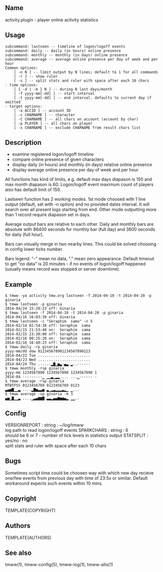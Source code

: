 Name
----
activity.plugin - player online activity statistics

Usage
-----

    subcommand: lastseen -- timeline of logon/logoff events
    subcommand: daily -- daily (in hours) online presence
    subcommand: monthly -- monthly (in days) online presence
    subcommand: average -- average online presence per day of week and per hour
    Common options:
        [ -n N ] -- limit output by N lines; default to 1 for all commands
        [ -r ] -- show ruler
        [ -s ] -- split stats and ruler with space after each 10 chars
    - time options:
        [ { -d | -m } N ] -- during N last days/month
        [ -f yyyy-mm[-dd] ] -- start interval
        [ -t yyyy-mm[-dd] ] -- end interval. defaults to current day if omitted
    - target options:
        [ -a ACCID ] -- account ID
        [ -c CHARNAME ] -- character
        [ -C CHARNAME ] -- all chars on account (account by char)
        [ -p PLAYER ] -- all chars on player
        [ -x CHARNAME ] -- exclude CHARNAME from result chars list

Description
-----------

- examine registered logon/logoff timeline
- compare online presence of given characters
- display daily (in hours) and monthly (in days) relative online presence
- display average online presence per day of week and per hour

All functions has kind of limits, e.g. default max days diapason is 150 and max
month diapason is 60. Logon/logoff event maximum count of players also has
default limit of 150.

Lastseen function has 2 working modes. 1st mode choosed with 1 line output
(default, set with -n option) and no provided dates interval. It will search
over all present logs starting from end. Other mode outputting more than 1
record require diapason set in days.

Average output bars are relative to each other. Daily and monthly bars are
absolute with 86400 seconds for monthly bar (full day) and 3600 seconds for
daily (full hour).

Bars can visually merge in two nearby lines. This could be solved choosing in
config lower ticks number.

Bars legend: "-" mean no data, "." mean zero appearance. Default timeout to get
"no data" is 20 minutes - if no events of logon/logoff happened (usually means
record was stopped or server downtime).

Example
-------

    $ tmww -ya activity tmw.org lastseen -f 2014-04-10 -t 2014-04-20 -p ginaria
    $ tmww lastseen -p ginaria
    2014-04/24 15:20:23 off: Ginaria
    $ tmww lastseen -f 2014-04-10 -t 2014-04-20 -p ginaria
    2014-04/16 16:03:39 off: Ginaria
    $ tmww lastseen -c "Seraphim  sama" -n 5
    2014-02/14 02:54:38 off: Seraphim  sama
    2014-02/15 21:53:40 on:  Seraphim  sama
    2014-02/15 23:38:00 off: Seraphim  sama
    2014-02/16 00:25:20 on:  Seraphim  sama
    2014-02/16 16:40:23 off: Seraphim  sama
    $ tmww daily -rp ginaria
    yyyy-mm/dd dow 012345678901234567890123
    2014-04/22 Tue ........................
    2014-04/23 Wed ........................
    2014-04/24 Thu ......▂▇▁▅▃.▄▃.▂..------
    $ tmww monthly -rsp ginaria
    yyyy-mm 1234567890 1234567890 1234567890 1
    2014-04 ---------▁ ▁▁▃▁▂▂.... ...▁------ -
    $ tmww average -rsp ginaria
    MTWTFSS 0123456789 0123456789 0123
    ▃▄▅▇▁▁▃ ....▂▇▅▃▃▅ ▃▁▂▃▂▂▂▃▂▁ ▁...
    $ tmww average -sp ginaria -m 3
    ▄▅▁▇▁▁▃ ....▁▃▄▆▆▇ ▃▃▂▄▄▆▅▅▄▂ ▁▁..

Config
------

VERSIONREPORT : string : ~/log/tmww  
    log path to read logon/logoff events
SPARKCHARS : string : 6  
    should be 6 or 7 - number of tick levels in statistics output
STATSPLIT : yes/no : no  
    split stats and ruler with space after each 10 chars

Bugs
----
Sometimes script time could be choosen way with which new day recieve one/few
events from previous day with time of 23:5x or similar. Default workaround
expects such events within 10 mins.

Copyright
---------
TEMPLATE(COPYRIGHT)

Authors
-------
TEMPLATE(AUTHORS)

See also
--------
tmww(1), tmww-config(5), tmww-log(1), tmww-alts(1)

